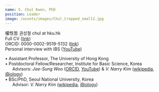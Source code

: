 ```yaml
---
name: S. Chul Kwon, PhD
position: Leader
image: /assets/images/Chul_Cropped_small2.jpg
---
```

權性哲 권성철
chul at hku.hk  
Full CV ([link](https://docs.google.com/document/d/1DD6wrMcbN5_pdtMOqHPD9QHHbogzCGlcWsDIvN5EXYg/edit?usp=sharing))  
ORCID: 0000-0002-9519-5132 ([link](https://orcid.org/0000-0002-9519-5132))  
Personal interview with IBS ([YouTube](https://www.youtube.com/watch?v=y6hLUCl_yrQ&feature=youtu.be))  
  
• Assistant Professor, The University of Hong Kong  
• Postdoctoral Fellow/Researcher, Institute for Basic Science, Korea  
&nbsp;&nbsp;&nbsp;&nbsp;&nbsp;&nbsp;Advisors: *Jae-Sung Woo* ([ORCID](http://orcid.org/0000-0001-9163-3433), [YouTube](https://www.youtube.com/watch?v=xgEFwfBCS6E)) & *V. Narry Kim* ([wikipedia](https://en.wikipedia.org/wiki/V._Narry_Kim), [iBiology](https://www.youtube.com/watch?v=0ZjDn9aaqV8&t=1s))  
• BSc/PhD, Seoul National University, Korea  
&nbsp;&nbsp;&nbsp;&nbsp;&nbsp;&nbsp;Advisor: *V. Narry Kim* ([wikipedia](https://en.wikipedia.org/wiki/V._Narry_Kim), [iBiology](https://www.youtube.com/watch?v=0ZjDn9aaqV8&t=1s))   

